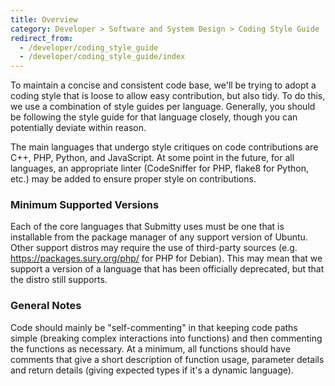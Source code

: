 ```yaml
---
title: Overview
category: Developer > Software and System Design > Coding Style Guide
redirect_from:
  - /developer/coding_style_guide
  - /developer/coding_style_guide/index
---
```


To maintain a concise and consistent code base, we'll be trying to adopt a coding style that is loose to allow easy contribution, but also tidy. To do this, we use a combination of style guides per language. Generally, you should be following the style guide for that language closely, though you can potentially deviate within reason. 

The main languages that undergo style critiques on code contributions are C++, PHP, Python, and JavaScript. At some point in the future, for all languages, an appropriate linter (CodeSniffer for PHP, flake8 for Python, etc.) may be added to ensure proper style on contributions.

### Minimum Supported Versions
Each of the core languages that Submitty uses must be one that is installable from the package manager of any
support version of Ubuntu. Other support distros may require the use of third-party sources 
(e.g. https://packages.sury.org/php/ for PHP for Debian). This may mean that we support a version of a language
that has been officially deprecated, but that the distro still supports.

### General Notes
Code should mainly be "self-commenting" in that keeping code paths simple (breaking complex interactions into functions) and then commenting the functions as necessary. At a minimum, all functions should have comments that give a short description of function usage, parameter details and return details (giving expected types if it's a dynamic language).

